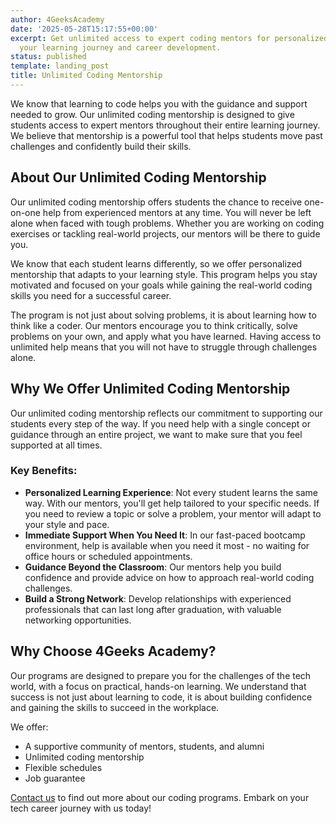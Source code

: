 ```yaml
---
author: 4GeeksAcademy
date: '2025-05-28T15:17:55+00:00'
excerpt: Get unlimited access to expert coding mentors for personalized guidance throughout
  your learning journey and career development.
status: published
template: landing_post
title: Unlimited Coding Mentorship
---
```

We know that learning to code helps you with the guidance and support needed to grow. Our unlimited coding mentorship is designed to give students access to expert mentors throughout their entire learning journey. We believe that mentorship is a powerful tool that helps students move past challenges and confidently build their skills.

## About Our Unlimited Coding Mentorship  

Our unlimited coding mentorship offers students the chance to receive one-on-one help from experienced mentors at any time. You will never be left alone when faced with tough problems. Whether you are working on coding exercises or tackling real-world projects, our mentors will be there to guide you.  

We know that each student learns differently, so we offer personalized mentorship that adapts to your learning style. This program helps you stay motivated and focused on your goals while gaining the real-world coding skills you need for a successful career.  

The program is not just about solving problems, it is about learning how to think like a coder. Our mentors encourage you to think critically, solve problems on your own, and apply what you have learned. Having access to unlimited help means that you will not have to struggle through challenges alone.  

## Why We Offer Unlimited Coding Mentorship  

Our unlimited coding mentorship reflects our commitment to supporting our students every step of the way. If you need help with a single concept or guidance through an entire project, we want to make sure that you feel supported at all times.  

### Key Benefits:  
- **Personalized Learning Experience**: Not every student learns the same way. With our mentors, you'll get help tailored to your specific needs. If you need to review a topic or solve a problem, your mentor will adapt to your style and pace.  
- **Immediate Support When You Need It**: In our fast-paced bootcamp environment, help is available when you need it most - no waiting for office hours or scheduled appointments.  
- **Guidance Beyond the Classroom**: Our mentors help you build confidence and provide advice on how to approach real-world coding challenges.  
- **Build a Strong Network**: Develop relationships with experienced professionals that can last long after graduation, with valuable networking opportunities.  

## Why Choose 4Geeks Academy?  

Our programs are designed to prepare you for the challenges of the tech world, with a focus on practical, hands-on learning. We understand that success is not just about learning to code, it is about building confidence and gaining the skills to succeed in the workplace.  

We offer:  
- A supportive community of mentors, students, and alumni  
- Unlimited coding mentorship  
- Flexible schedules  
- Job guarantee  

[Contact us](https://4geeksacademy.com/us/contact) to find out more about our coding programs. Embark on your tech career journey with us today!